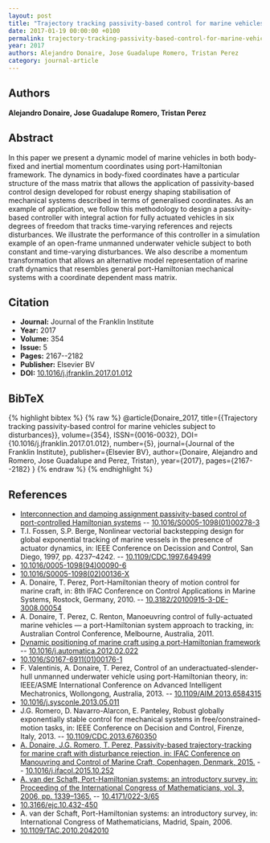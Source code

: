```yaml
---
layout: post
title: "Trajectory tracking passivity-based control for marine vehicles subject to disturbances"
date: 2017-01-19 00:00:00 +0100
permalink: trajectory-tracking-passivity-based-control-for-marine-vehicles-subject-to-disturbances
year: 2017
authors: Alejandro Donaire, Jose Guadalupe Romero, Tristan Perez
category: journal-article
---
```

 
## Authors
**Alejandro Donaire, Jose Guadalupe Romero, Tristan Perez**
 
## Abstract
In this paper we present a dynamic model of marine vehicles in both body-fixed and inertial momentum coordinates using port-Hamiltonian framework. The dynamics in body-fixed coordinates have a particular structure of the mass matrix that allows the application of passivity-based control design developed for robust energy shaping stabilisation of mechanical systems described in terms of generalised coordinates. As an example of application, we follow this methodology to design a passivity-based controller with integral action for fully actuated vehicles in six degrees of freedom that tracks time-varying references and rejects disturbances. We illustrate the performance of this controller in a simulation example of an open-frame unmanned underwater vehicle subject to both constant and time-varying disturbances. We also describe a momentum transformation that allows an alternative model representation of marine craft dynamics that resembles general port-Hamiltonian mechanical systems with a coordinate dependent mass matrix.
 
## Citation
- **Journal:** Journal of the Franklin Institute
- **Year:** 2017
- **Volume:** 354
- **Issue:** 5
- **Pages:** 2167--2182
- **Publisher:** Elsevier BV
- **DOI:** [10.1016/j.jfranklin.2017.01.012](https://doi.org/10.1016/j.jfranklin.2017.01.012)
 
## BibTeX
{% highlight bibtex %}
{% raw %}
@article{Donaire_2017,
  title={{Trajectory tracking passivity-based control for marine vehicles subject to disturbances}},
  volume={354},
  ISSN={0016-0032},
  DOI={10.1016/j.jfranklin.2017.01.012},
  number={5},
  journal={Journal of the Franklin Institute},
  publisher={Elsevier BV},
  author={Donaire, Alejandro and Romero, Jose Guadalupe and Perez, Tristan},
  year={2017},
  pages={2167--2182}
}
{% endraw %}
{% endhighlight %}
 
## References
- [Interconnection and damping assignment passivity-based control of port-controlled Hamiltonian systems](interconnection-and-damping-assignment-passivity-based-control-of-port-controlled-hamiltonian-systems) -- [10.1016/S0005-1098(01)00278-3](https://doi.org/10.1016/S0005-1098(01)00278-3)
- T.I. Fossen, S.P. Berge, Nonlinear vectorial backstepping design for global exponential tracking of marine vessels in the presence of actuator dynamics, in: IEEE Conference on Decission and Control, San Diego, 1997, pp. 4237–4242. -- [10.1109/CDC.1997.649499](https://doi.org/10.1109/CDC.1997.649499)
- [10.1016/0005-1098(94)00090-6](https://doi.org/10.1016/0005-1098(94)00090-6)
- [10.1016/S0005-1098(02)00136-X](https://doi.org/10.1016/S0005-1098(02)00136-X)
- A. Donaire, T. Perez, Port-Hamiltonian theory of motion control for marine craft, in: 8th IFAC Conference on Control Applications in Marine Systems, Rostock, Germany, 2010. -- [10.3182/20100915-3-DE-3008.00054](https://doi.org/10.3182/20100915-3-DE-3008.00054)
- A. Donaire, T. Perez, C. Renton, Manoeuvring control of fully-actuated marine vehicles — a port-Hamiltonian system approach to tracking, in: Australian Control Conference, Melbourne, Australia, 2011.
- [Dynamic positioning of marine craft using a port-Hamiltonian framework](dynamic-positioning-of-marine-craft-using-a-port-hamiltonian-framework) -- [10.1016/j.automatica.2012.02.022](https://doi.org/10.1016/j.automatica.2012.02.022)
- [10.1016/S0167-6911(01)00176-1](https://doi.org/10.1016/S0167-6911(01)00176-1)
- F. Valentinis, A. Donaire, T. Perez, Control of an underactuated-slender-hull unmanned underwater vehicle using port-Hamiltonian theory, in: IEEE/ASME International Conference on Advanced Intelligent Mechatronics, Wollongong, Australia, 2013. -- [10.1109/AIM.2013.6584315](https://doi.org/10.1109/AIM.2013.6584315)
- [10.1016/j.sysconle.2013.05.011](https://doi.org/10.1016/j.sysconle.2013.05.011)
- J.G. Romero, D. Navarro-Alarcon, E. Panteley, Robust globally exponentially stable control for mechanical systems in free/constrained-motion tasks, in: IEEE Conference on Decision and Control, Firenze, Italy, 2013. -- [10.1109/CDC.2013.6760350](https://doi.org/10.1109/CDC.2013.6760350)
- [A. Donaire, J.G. Romero, T. Perez, Passivity-based trajectory-tracking for marine craft with disturbance rejection, in: IFAC Conference on Manouvring and Control of Marine Craft, Copenhagen, Denmark, 2015.](passivity-based-trajectory-tracking-for-marine-craft-with-disturbance-rejection) -- [10.1016/j.ifacol.2015.10.252](https://doi.org/10.1016/j.ifacol.2015.10.252)
- [A. van der Schaft, Port-Hamiltonian systems: an introductory survey, in: Proceeding of the International Congress of Mathematicians, vol. 3, 2006, pp. 1339–1365.](port-hamiltonian-systems-an-introductory-survey) -- [10.4171/022-3/65](https://doi.org/10.4171/022-3/65)
- [10.3166/ejc.10.432-450](https://doi.org/10.3166/ejc.10.432-450)
- A. van der Schaft, Port-Hamiltonian systems: an introductory survey, in: International Congress of Mathematicians, Madrid, Spain, 2006.
- [10.1109/TAC.2010.2042010](https://doi.org/10.1109/TAC.2010.2042010)

